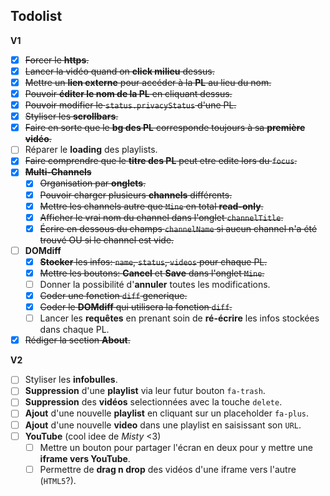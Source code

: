 Todolist
--------

**V1**
- [X] <s>Forcer le **https**.</s>
- [X] <s>Lancer la vidéo quand on **click milieu** dessus.</s>
- [X] <s>Mettre un **lien externe** pour accéder à la **PL** au lieu du nom.</s>
- [X] <s>Pouvoir **éditer le nom de la PL** en cliquant dessus.</s>
- [X] <s>Pouvoir modifier le `status.privacyStatus` d'une PL.</s>
- [X] <s>Styliser les **scrollbars**.</s>
- [X] <s>Faire en sorte que le **bg des PL** corresponde toujours à sa **première vidéo**.</s>
- [ ] Réparer le **loading** des playlists.
- [X] <s>Faire comprendre que le **titre des PL** peut etre edite lors du `focus`.</s>
- [X] <s>**Multi-Channels**</s>
  - [X] <s>Organisation par **onglets**.</s>
  - [X] <s>Pouvoir charger plusieurs **channels** différents.</s>
  - [X] <s>Mettre les channels autre que `Mine` en total **read-only**.</s>
  - [x] <s>Afficher le vrai nom du channel dans l'onglet `channelTitle`.</s>
  - [X] <s>Écrire en dessous du champs `channelName` si aucun channel n'a été trouvé OU si le channel est vide.</s>
- [ ] **DOMdiff**
  - [X] <s>**Stocker** les infos: `name`, `status`, `videos` pour chaque PL.</s>
  - [X] <s>Mettre les boutons: **Cancel** et **Save** dans l'onglet `Mine`.</s>
  - [ ] Donner la possibilité d'**annuler** toutes les modifications.
  - [X] <s>Coder une fonction `diff` generique.</s>
  - [X] <s>Coder le **DOMdiff** qui utilisera la fonction `diff`.</s>
  - [ ] Lancer les **requêtes** en prenant soin de **ré-écrire** les infos stockées dans chaque PL.
- [X] <s>Rédiger la section **About**.</s>

**V2**
- [ ] Styliser les **infobulles**.
- [ ] **Suppression** d'une **playlist** via leur futur bouton `fa-trash`.
- [ ] **Suppression** des **vidéos** selectionnées avec la touche `delete`.
- [ ] **Ajout** d'une nouvelle **playlist** en cliquant sur un placeholder `fa-plus`.
- [ ] **Ajout** d'une nouvelle **video** dans une playlist en saisissant son `URL`.
- [ ] **YouTube** (cool idee de _Misty_ <3)
  - [ ] Mettre un bouton pour partager l'écran en deux pour y mettre une **iframe vers YouTube**.
  - [ ] Permettre de **drag n drop** des vidéos d'une iframe vers l'autre (`HTML5`?).
